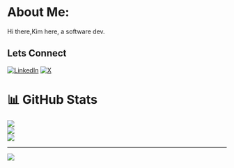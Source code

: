 #  About Me:
Hi there,Kim here, a software dev.


## Lets Connect
[![LinkedIn](https://img.shields.io/badge/LinkedIn-%230077B5.svg?logo=linkedin&logoColor=white)](https://linkedin.com/in/kimutai-joel) [![X](https://img.shields.io/badge/X-black.svg?logo=X&logoColor=white)](https://x.com/codewithkim) 

# 📊 GitHub Stats

![](https://github-readme-stats.vercel.app/api?username=codewithkim1&theme=dark&hide_border=false&include_all_commits=true&count_private=false)<br/>
![](https://github-readme-streak-stats.herokuapp.com/?user=codewithkim1&theme=dark&hide_border=false)<br/>
![](https://github-readme-stats.vercel.app/api/top-langs/?username=codewithkim1&theme=dark&hide_border=false&include_all_commits=true&count_private=false&layout=compact)

---
[![](https://visitcount.itsvg.in/api?id=codewithkim1&icon=0&color=0)](https://visitcount.itsvg.in)

